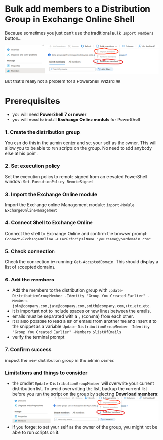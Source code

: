 # Bulk add members to a Distribution Group in Exchange Online Shell

Because sometimes you just can't use the traditional `Bulk Import Members` button...

![](greyed-out.jpeg)

But that's really not a problem for a PowerShell Wizard :grin:

# Prerequisites

- you will need **PowerShell 7 or newer**
- you will need to install **Exchange Online module** for PowerShell

### 1. Create the distribution group

You can do this in the admin center and set your self as the owner. This will allow you to be able to run scripts on the group. No need to add anybody else at his point.

### 2. Set execution policy

Set the execution policy to remote signed from an elevated PowerShell window:
`Set-ExecutionPolicy RemoteSigned`

### 3. Import the Exchange Online module

Import the Exchange online Management module: `import-Module ExchangeOnlineManagement `

### 4. Connect Shell to Exchange Online

Connect the shell to Exchange Online and confirm the browser prompt: `Connect-ExchangeOnline -UserPrincipalName "yourname@yourdomain.com"`

### 5. Check connection

Check the connection by running: `Get-AcceptedDomain`. This should display a list of accepted domains.

### 6. Add the members

- Add the members to the distribution group with `Update-DistributionGroupMember -Identity "Group You Created Earlier" -Members john@company.com,jane@company.com,smith@company.com,etc,etc,etc`.
- it is important not to include spaces or new lines between the emails.
- emails must be separated with a `,` (comma) from each other.
- it is also possbile to read a list of emails from another file and insert it to the snippet as a variable `Update-DistributionGroupMember -Identity "Group You Created Earlier" -Members $listOfEmails`
- verify the terminal prompt

### 7. Confirm success

inspect the new distribution group in the admin center.

### Limitations and things to consider

- the cmdlet `Update-DistributionGroupMember` will overwrite your current distribution list. To avoid overwriting the list, backup the current list before you run the script on the group by selecting **Download members**:  
  ![](greyed-out.jpeg)
- if you forget to set your self as the owner of the group, you might not be able to run scripts on it.
